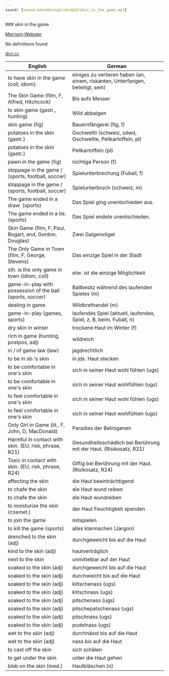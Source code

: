 ```yaml
---
sound: [sound:ankimd/english/mp3/skin_in_the_game.mp3]
---
```


\### skin in the game

[Merriam-Webster](https://www.merriam-webster.com/dictionary/skin+in+the+game)

No definitions found

[dict.cc](https://www.dict.cc/skin+in+the+game)

| English        | German       |
| -------------- | ------------ |
| to have skin in the game (coll, idiom) | einiges zu verlieren haben (an, einem, riskanten, Unterfangen, beteiligt, sein) |
| The Skin Game (film, F, Alfred, Hitchcock) | Bis aufs Messer |
| to skin game (gastr., hunting) | Wild abbalgen |
| skin game (fig) | Bauernfängerei (fig, f) |
| potatoes in the skin (gastr.) | Gschwellti (schweiz, sdwd, Gschwellte, Pellkartoffeln, pl) |
| potatoes in the skin (gastr.) | Pellkartoffeln (pl) |
| pawn in the game (fig) | nichtige Person (f) |
| stoppage in the game / (sports, football, soccer) | Spielunterbrechung (Fuball, f) |
| stoppage in the game / (sports, football, soccer) | Spielunterbruch (schweiz, m) |
| The game ended in a draw. (sports) | Das Spiel ging unentschieden aus. |
| The game ended in a tie. (sports) | Das Spiel endete unentschieden. |
| Skin Game (film, F, Paul, Bogart, and, Gordon, Douglas) | Zwei Galgenvögel |
| The Only Game in Town (film, F, George, Stevens) | Das einzige Spiel in der Stadt |
| sth. is the only game in town (idiom, coll) | etw. ist die einzige Möglichkeit |
| game-in-play with possession of the ball (sports, soccer) | Ballbesitz während des laufenden Spieles (m) |
| dealing in game | Wildbrethandel (m) |
| game-in-play (games, sports) | laufendes Spiel (aktuell, laufendes, Spiel, z, B, beim, Fuball, n) |
| dry skin in winter | trockene Haut im Winter (f) |
| rich in game (hunting, postpos, adj) | wildreich |
| in / of game law (law) | jagdrechtlich |
| to be in sb.'s skin | in jds. Haut stecken |
| to be comfortable in one's skin | sich in seiner Haut wohl fühlen (ugs) |
| to be comfortable in one's skin | sich in seiner Haut wohlfühlen (ugs) |
| to feel comfortable in one's skin | sich in seiner Haut wohl fühlen (ugs) |
| to feel comfortable in one's skin | sich in seiner Haut wohlfühlen (ugs) |
| Only Girl in Game (lit., F, John, D, MacDonald) | Paradies der Betrogenen |
| Harmful in contact with skin. (EU, risk, phrase, R21) | Gesundheitsschädlich bei Berührung mit der Haut. (Risikosatz, R21) |
| Toxic in contact with skin. (EU, risk, phrase, R24) | Giftig bei Berührung mit der Haut. (Risikosatz, R24) |
| affecting the skin | die Haut beeinträchtigend |
| to chafe the skin | die Haut wund reiben |
| to chafe the skin | die Haut wundreiben |
| to moisturize the skin (cosmet.) | der Haut Feuchtigkeit spenden |
| to join the game | mitspielen |
| to kill the game (sports) | alles klarmachen (Jargon) |
| drenched to the skin (adj) | durchgeweicht bis auf die Haut |
| kind to the skin (adj) | hautverträglich |
| next to the skin | unmittelbar auf der Haut |
| soaked to the skin (adj) | durchgeweicht bis auf die Haut |
| soaked to the skin (adj) | durchweicht bis auf die Haut |
| soaked to the skin (adj) | klitschenass (ugs) |
| soaked to the skin (adj) | klitschnass (ugs) |
| soaked to the skin (adj) | pitschenass (ugs) |
| soaked to the skin (adj) | pitschepatschenass (ugs) |
| soaked to the skin (adj) | pitschnass (ugs) |
| soaked to the skin (adj) | pudelnass (ugs) |
| wet to the skin (adj) | durchnässt bis auf die Haut |
| wet to the skin (adj) | nass bis auf die Haut |
| to cast off the skin | sich schälen |
| to get under the skin | unter die Haut gehen |
| bleb on the skin (med.) | Hautbläschen (n) |
